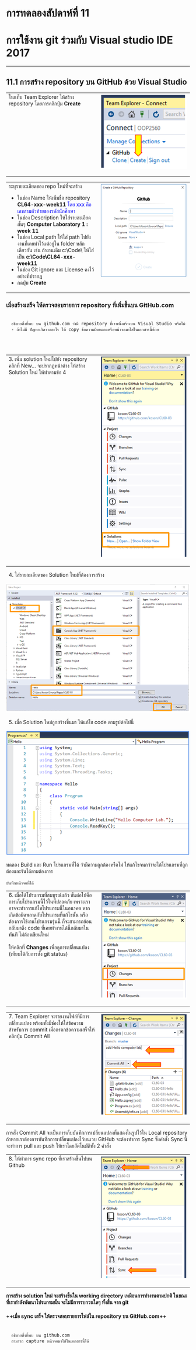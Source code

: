 # การทดลองสัปดาห์ที่ 11 #

# การใช้งาน git ร่วมกับ Visual studio IDE 2017 #

---

## 11.1 การสร้าง repository บน GitHub ด้วย Visual Studio ##

<table>
<tr>
<td valign="top"  width = "50%">ในแท็บ Team Explorer ให้สร้าง repository โดยการคลิกปุ่ม <b>Create</b></td>
<td valign="top "><img src = "./images/Fig-3.20.png"> </p> </td>
</tr>
</table>  

<table>
<tr>
<td valign="top"  width = "50%">ระบุรายละเอียดของ repo ใหม่ที่จะสร้าง
<ul>
  <li> ในช่อง Name ให้เพิ่มชื่อ repository  <b>CL64-xxx-week11</b>
  <span style="color:blue">โดย xxx คือเลขสามตัวท้ายของรหัสนักศึกษา</span>
  <li> ในช่อง Description ให้ใส่รายละเอียดสั้นๆ  <b>Computer Laboratory 1 :  week 11</b>
  <li> ในช่อง Local path ให้ใส่ path ไปยังงานที่เคยทำไว้แต่อยู่ใน folder หลักเดียวกัน เช่น ถ้างานเดิม c:\Code\ ให้ใส่เป็น  <b>c:\Code\CL64-xxx-week11</b>
  <li> ในช่อง Git ignore และ License คงไว้อย่างที่ปรากฏ
  <li> กดปุ่ม <b>Create</b>
</ul>
</td>
<td valign="top"><img src = "./images/Fig-3.21.png"> </p> </td>
</tr>
</table>  

### เมื่อสร้างเสร็จ ให้ตรวจสอบรายการ repository ที่เพิ่มขึ้นบน GitHub.com ###

```
  
  อธิบายสิ่งที่พบ บน github.com ว่ามี repository ที่เราเพิ่งสร้างบน Visual Studio หรือไม่ 
  - ถ้าไม่มี ปัญหาเกิดจากอะไร ให้ copy ข้อความผิดพลาดหรือหน้าจอมาใส่ในเอกสารนี้ด้วย 
  



```

<table>
<tr>
<td valign="top"  width = "50%">3. เพิ่ม solution ใหม่ไปยัง repository<br>
คลิกที่ New… จะปรากฏหน้าต่าง ให้สร้าง Solution ใหม่ ให้ทำตามข้อ 4
</td>
<td valign="top"><img src = "./images/Fig-3.22.png"> </p> </td>
</tr>
</table>

4. ใส่รายละเอียดของ Solution  ใหม่ที่ต้องการสร้าง

<img src = "./images/Fig-3.23.png">

5. เมื่อ Solution ใหม่ถูกสร้างขึ้นมา ให้แก้ไข code ตามรูปต่อไปนี้
<img src = "./images/Fig-3.24.png">

<table>
<tr>

ทดลอง Build และ Run โปรแกรมที่ได้ ว่ามีความถูกต้องหรือไม่ ให้แก้ไขจนกว่าจะได้โปรแกรมที่ถูกต้องและรันได้ตามต้องการ

```
บันทึกหน้าจอที่ได้ 

```

<td valign="top" width = "50%">6. เมื่อได้โปรแกรมที่สมบูรณ์แล้ว ขั้นต่อไปคือการเก็บโปรแกรมนี้ไว้ในที่ปลอดภัย เพราะเราอาจจะทำการแก้ไขโปรแกรมนี้ในอนาคต หากเกิดข้อผิดพลาดกับโปรแกรมที่แก้ไขนั้น หรือต้องการใช้งานโปรแกรมรุ่นนี้ ก็จะสามารถย้อนกลับมาดึง code ที่เคยทำงานได้นี้กลับมาในทันที ไม่ต้องเขียนใหม่
<br><br> ให้คลิกที่ <b>Changes</b> เพื่อดูการเปลี่ยนแปลง (เทียบได้กับการสั่ง git status)
</td>
<td valign="top"><img src = "./images/Fig-3.25.png"> </p> </td>
</tr>
</table>

<table>
<tr>
<td valign="top" width = "50%">7. Team Explorer จะรายงานไฟล์ที่มีการเปลี่ยนแปลง พร้อมทั้งมีช่่องให้ใส่ข้อความสำหรับการ  commit  เมื่อกรอกข้อความเสร็จให้คลิกปุ่ม Commit All
</td>
<td valign="top" ><img src = "./images/Fig-3.26.png" > </p> </td>
</tr>
</table>

การสั่ง Commit All จะเป็นการเก็บบันทึกการเปลี่ยนแปลงที่แสดงในรูปไว้ใน Local repository ถ้าหากเราต้องการบันทึกการเปลี่ยนแปลงไว้บนเวบ GitHub จะต้องทำการ Sync  ซึ่งคำสั่ง Sync  นี้จะทำการ pull และ push ให้เราโดยอัตโนมัติทั้ง 2 คำสั่ง

<table>
<tr>
<td valign="top" width = "50%" >8. ให้ทำการ sync repo ที่เราสร้างขึ้นไปบน Github</td>
<td valign="top" ><img src = "./images/Fig-3.27.png"> </p> </td>
</tr>
</table>

__การสร้าง solution ใหม่ จะสร้างขึ้นใน working directory เหมือนการทำงานตามปกติ ในขณะที่เรากำลังพัฒนาโปรแกรมนั้น จะไม่มีการรบกวนใดๆ ทั้งสิ้น จาก git__

#### ++เมื่อ sync เสร็จ ให้ตรวจสอบรายการไฟล์ใน repository บน GitHub.com++ ###

```
  
  อธิบายสิ่งที่พบ บน github.com 
  สามารถ capture หน้าจอมาใส่ในเอกสารนี้ได้ 



```
